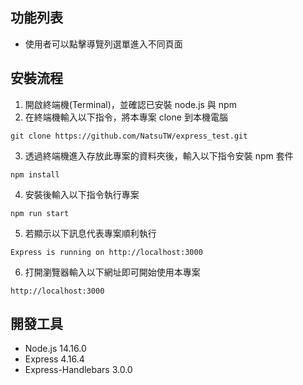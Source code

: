 ## 功能列表

- 使用者可以點擊導覽列選單進入不同頁面

## 安裝流程

1. 開啟終端機(Terminal)，並確認已安裝 node.js 與 npm 
2. 在終端機輸入以下指令，將本專案 clone 到本機電腦

```
git clone https://github.com/NatsuTW/express_test.git
```

3. 透過終端機進入存放此專案的資料夾後，輸入以下指令安裝 npm 套件

```
npm install
```

4. 安裝後輸入以下指令執行專案

```
npm run start
```

5. 若顯示以下訊息代表專案順利執行

```
Express is running on http://localhost:3000
```

6. 打開瀏覽器輸入以下網址即可開始使用本專案

```
http://localhost:3000
```

## 開發工具

- Node.js 14.16.0
- Express 4.16.4
- Express-Handlebars 3.0.0
